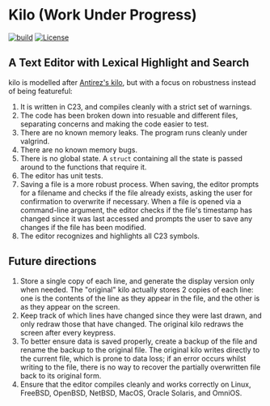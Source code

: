 # Kilo (Work Under Progress)

[![build](https://github.com/Melkor-1/kilo/actions/workflows/ci.yml/badge.svg)](https://github.com/Melkor-1/kilo/actions/workflows/ci.yml?event=push)
[![License](https://img.shields.io/badge/license-BSDv2-blue.svg)](https://https://github.com/Melkor-1/kilo/edit/main/LICENSE)

## A Text Editor with Lexical Highlight and Search 

kilo is modelled after [Antirez's kilo](https://github.com/antirez/kilo), but with a focus on robustness 
instead of being featureful:

1. It is written in C23, and compiles cleanly with a strict set of warnings.
2. The code has been broken down into resuable and different files, separating concerns and making the
   code easier to test.
3. There are no known memory leaks. The program runs cleanly under valgrind.
4. There are no known memory bugs.
5. There is no global state. A `struct` containing all the state is passed around to the functions that require it.
6. The editor has unit tests.
7. Saving a file is a more robust process. When saving, the editor prompts for a filename and checks if the file
   already exists, asking the user for confirmation to overwrite if necessary. When a file is opened via a
   command-line argument, the editor checks if the file's timestamp has changed since it was last accessed and
   prompts the user to save any changes if the file has been modified.
8. The editor recognizes and highlights all C23 symbols.

## Future directions

1. Store a single copy of each line, and generate the display version only when needed. The "original" kilo actually
   stores 2 copies of each line: one is the contents of the line as they appear in the file, and the other is as
   they appear on the screen.
2. Keep track of which lines have changed since they were last drawn, and only redraw those that have changed. The
   original kilo redraws the screen after every keypress.
3. To better ensure data is saved properly, create a backup of the file and rename the backup to the original file.
   The original kilo writes directly to the current file, which is prone to data loss; if an error occurs whilst
   writing to the file, there is no way to recover the partially overwritten file back to its original form.
4. Ensure that the editor compiles cleanly and works correctly on Linux, FreeBSD, OpenBSD, NetBSD, MacOS,
   Oracle Solaris, and OmniOS.
